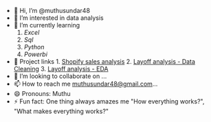 - 👋 Hi, I’m @muthusundar48
- 👀 I’m interested in data analysis
- 🌱 I’m currently learning
  1. *Excel*
  2. *Sql*
  3. *Python*
  4. *Powerbi*
- 📌 Project links 1. [Shopify sales analysis](https://github.com/muthusundar48/cwc-2023-sql-muthusundar/blob/main/README.md) 2. [Layoff analysis - Data Cleaning](https://github.com/muthusundar48/Layoffs-in-jobs-analysis---data-cleaning/blob/main/README.md) 3. [Layoff analysis - EDA](https://github.com/muthusundar48/Layoffs-in-jobs-analysis---EDA/blob/main/README.md)
- 💞️ I’m looking to collaborate on ...
- 📫 How to reach me muthusundar48@gmail.com...
- 😄 Pronouns: Muthu
- ⚡ Fun fact: One thing always amazes me "How everything works?", "What makes everything works?"

<!---
muthusundar48/muthusundar48 is a ✨ special ✨ repository because its `README.md` (this file) appears on your GitHub profile.
You can click the Preview link to take a look at your changes.
--->
